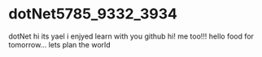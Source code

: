 # dotNet5785_9332_3934
dotNet
hi its yael i enjyed learn with you github
hi! me too!!!
hello food for tomorrow...
lets plan the world